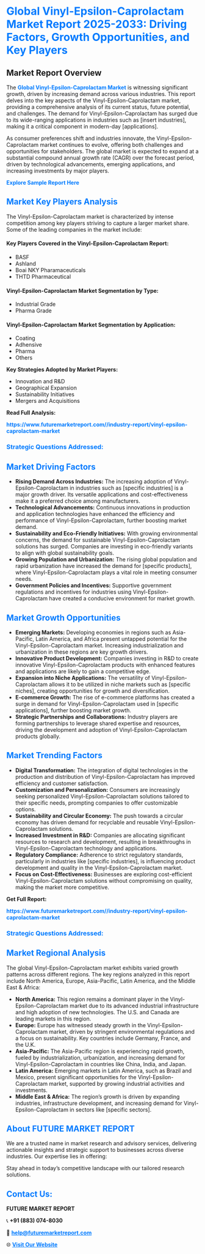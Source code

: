 <h1 style="color: #007BFF;">Global Vinyl-Epsilon-Caprolactam Market Report 2025-2033: Driving Factors, Growth Opportunities, and Key Players</h1>

<section id="overview">
<h2>Market Report Overview</h2>
<p>The <a href="https://www.futuremarketreport.com//industry-report/vinyl-epsilon-caprolactam-market" style="color: #007BFF; text-decoration: none;"><strong>Global Vinyl-Epsilon-Caprolactam Market</strong></a> is witnessing significant growth, driven by increasing demand across various industries. This report delves into the key aspects of the Vinyl-Epsilon-Caprolactam market, providing a comprehensive analysis of its current status, future potential, and challenges. The demand for Vinyl-Epsilon-Caprolactam has surged due to its wide-ranging applications in industries such as [insert industries], making it a critical component in modern-day [applications].</p>
<p>As consumer preferences shift and industries innovate, the Vinyl-Epsilon-Caprolactam market continues to evolve, offering both challenges and opportunities for stakeholders. The global market is expected to expand at a substantial compound annual growth rate (CAGR) over the forecast period, driven by technological advancements, emerging applications, and increasing investments by major players.</p>
</section>

<section id="overview">
<p><a href="https://www.futuremarketreport.com//request-sample/reportId=46763" style="color: #007BFF; text-decoration: none;"><strong>Explore Sample Report Here</strong></a></p>
</section>

<section id="key-players">
<h2 style="color: #007BFF;">Market Key Players Analysis</h2>
<p>The Vinyl-Epsilon-Caprolactam market is characterized by intense competition among key players striving to capture a larger market share. Some of the leading companies in the market include:</p>
<h4>Key Players Covered in the Vinyl-Epsilon-Caprolactam Report:</h4>
<ul><li>BASF</li><li>Ashland</li><li>Boai NKY Pharamaceuticals</li><li>THTD Pharmaceutical</li></ul>
<h4>Vinyl-Epsilon-Caprolactam Market Segmentation by Type:</h4>
<ul><li>Industrial Grade</li><li>Pharma Grade</li></ul>

<h4>Vinyl-Epsilon-Caprolactam Market Segmentation by Application:</h4>
<ul><li>Coating</li><li>Adhensive</li><li>Pharma</li><li>Others</li></ul>
<p><strong>Key Strategies Adopted by Market Players:</strong></p>
<ul>
<li>Innovation and R&D</li>
<li>Geographical Expansion</li>
<li>Sustainability Initiatives</li>
<li>Mergers and Acquisitions</li>
</ul>
</section>

<section>
<p><strong>Read Full Analysis: </strong></p><a href="https://www.futuremarketreport.com//industry-report/vinyl-epsilon-caprolactam-market" style="color: #007BFF; text-decoration: none;"><strong>https://www.futuremarketreport.com//industry-report/vinyl-epsilon-caprolactam-market</strong></a>
<h3 style="color: #007BFF;">Strategic Questions Addressed:</h3>
</section>

<section id="driving-factors">
<h2 style="color: #007BFF;">Market Driving Factors</h2>
<ul>
<li><strong>Rising Demand Across Industries:</strong> The increasing adoption of Vinyl-Epsilon-Caprolactam in industries such as [specific industries] is a major growth driver. Its versatile applications and cost-effectiveness make it a preferred choice among manufacturers.</li>
<li><strong>Technological Advancements:</strong> Continuous innovations in production and application technologies have enhanced the efficiency and performance of Vinyl-Epsilon-Caprolactam, further boosting market demand.</li>
<li><strong>Sustainability and Eco-Friendly Initiatives:</strong> With growing environmental concerns, the demand for sustainable Vinyl-Epsilon-Caprolactam solutions has surged. Companies are investing in eco-friendly variants to align with global sustainability goals.</li>
<li><strong>Growing Population and Urbanization:</strong> The rising global population and rapid urbanization have increased the demand for [specific products], where Vinyl-Epsilon-Caprolactam plays a vital role in meeting consumer needs.</li>
<li><strong>Government Policies and Incentives:</strong> Supportive government regulations and incentives for industries using Vinyl-Epsilon-Caprolactam have created a conducive environment for market growth.</li>
</ul>
</section>

<section id="growth-opportunities">
<h2 style="color: #007BFF;">Market Growth Opportunities</h2>
<ul>
<li><strong>Emerging Markets:</strong> Developing economies in regions such as Asia-Pacific, Latin America, and Africa present untapped potential for the Vinyl-Epsilon-Caprolactam market. Increasing industrialization and urbanization in these regions are key growth drivers.</li>
<li><strong>Innovative Product Development:</strong> Companies investing in R&D to create innovative Vinyl-Epsilon-Caprolactam products with enhanced features and applications are likely to gain a competitive edge.</li>
<li><strong>Expansion into Niche Applications:</strong> The versatility of Vinyl-Epsilon-Caprolactam allows it to be utilized in niche markets such as [specific niches], creating opportunities for growth and diversification.</li>
<li><strong>E-commerce Growth:</strong> The rise of e-commerce platforms has created a surge in demand for Vinyl-Epsilon-Caprolactam used in [specific applications], further boosting market growth.</li>
<li><strong>Strategic Partnerships and Collaborations:</strong> Industry players are forming partnerships to leverage shared expertise and resources, driving the development and adoption of Vinyl-Epsilon-Caprolactam products globally.</li>
</ul>
</section>

<section id="trending-factors">
<h2 style="color: #007BFF;">Market Trending Factors</h2>
<ul>
<li><strong>Digital Transformation:</strong> The integration of digital technologies in the production and distribution of Vinyl-Epsilon-Caprolactam has improved efficiency and customer satisfaction.</li>
<li><strong>Customization and Personalization:</strong> Consumers are increasingly seeking personalized Vinyl-Epsilon-Caprolactam solutions tailored to their specific needs, prompting companies to offer customizable options.</li>
<li><strong>Sustainability and Circular Economy:</strong> The push towards a circular economy has driven demand for recyclable and reusable Vinyl-Epsilon-Caprolactam solutions.</li>
<li><strong>Increased Investment in R&D:</strong> Companies are allocating significant resources to research and development, resulting in breakthroughs in Vinyl-Epsilon-Caprolactam technology and applications.</li>
<li><strong>Regulatory Compliance:</strong> Adherence to strict regulatory standards, particularly in industries like [specific industries], is influencing product development and quality in the Vinyl-Epsilon-Caprolactam market.</li>
<li><strong>Focus on Cost-Effectiveness:</strong> Businesses are exploring cost-efficient Vinyl-Epsilon-Caprolactam solutions without compromising on quality, making the market more competitive.</li>
</ul>
</section>

<section>
<p><strong>Get Full Report: </strong></p><a href="https://www.futuremarketreport.com//industry-report/vinyl-epsilon-caprolactam-market" style="color: #007BFF; text-decoration: none;"><strong>https://www.futuremarketreport.com//industry-report/vinyl-epsilon-caprolactam-market</strong></a>
<h3 style="color: #007BFF;">Strategic Questions Addressed:</h3>
</section>


<section id="regional-analysis">
<h2 style="color: #007BFF;">Market Regional Analysis</h2>
<p>The global Vinyl-Epsilon-Caprolactam market exhibits varied growth patterns across different regions. The key regions analyzed in this report include North America, Europe, Asia-Pacific, Latin America, and the Middle East & Africa:</p>
<ul>
<li><strong>North America:</strong> This region remains a dominant player in the Vinyl-Epsilon-Caprolactam market due to its advanced industrial infrastructure and high adoption of new technologies. The U.S. and Canada are leading markets in this region.</li>
<li><strong>Europe:</strong> Europe has witnessed steady growth in the Vinyl-Epsilon-Caprolactam market, driven by stringent environmental regulations and a focus on sustainability. Key countries include Germany, France, and the U.K.</li>
<li><strong>Asia-Pacific:</strong> The Asia-Pacific region is experiencing rapid growth, fueled by industrialization, urbanization, and increasing demand for Vinyl-Epsilon-Caprolactam in countries like China, India, and Japan.</li>
<li><strong>Latin America:</strong> Emerging markets in Latin America, such as Brazil and Mexico, present significant opportunities for the Vinyl-Epsilon-Caprolactam market, supported by growing industrial activities and investments.</li>
<li><strong>Middle East & Africa:</strong> The region’s growth is driven by expanding industries, infrastructure development, and increasing demand for Vinyl-Epsilon-Caprolactam in sectors like [specific sectors].</li>
</ul>
</section>

<footer>
<h2 style="color: #007BFF;">About FUTURE MARKET REPORT</h2>
<p>We are a trusted name in market research and advisory services, delivering actionable insights and strategic support to businesses across diverse industries. Our expertise lies in offering:</p>

<p>Stay ahead in today’s competitive landscape with our tailored research solutions.</p>

<h2 style="color: #007BFF;">Contact Us:</h2>
<p><strong>FUTURE MARKET REPORT</strong></p>
<p>📞 <strong>+91 (883) 074-8030</strong></p>
<p>📧 <strong><a href="mailto:help@futuremarketreport.com" style="color: #007BFF;">help@futuremarketreport.com</a></strong></p>
<p>🌐 <strong><a href="https://www.futuremarketreport.com/" style="color: #007BFF;">Visit Our Website</a></strong></p>
</footer>